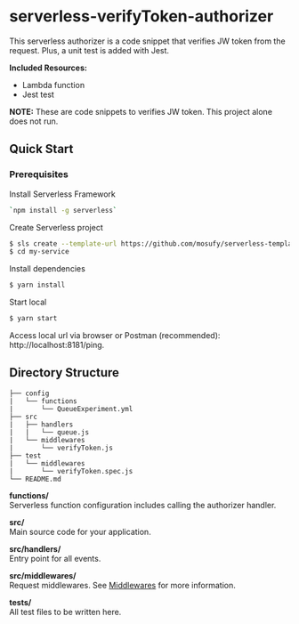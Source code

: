 # serverless-verifyToken-authorizer
This serverless authorizer is a code snippet that verifies JW token from the request. Plus, a unit test is added with Jest.

**Included Resources:**

- Lambda function
- Jest test

**NOTE:** These are code snippets to verifies JW token. This project alone does not run.

## Quick Start

### Prerequisites 

Install Serverless Framework

```bash
`npm install -g serverless`
```

Create Serverless project

```bash
$ sls create --template-url https://github.com/mosufy/serverless-templates/tree/master/api-sqs --path my-service
$ cd my-service
```

Install dependencies

```bash
$ yarn install
```

Start local

```bash
$ yarn start
```

Access local url via browser or Postman (recommended): http://localhost:8181/ping.

## Directory Structure

```
├── config
|   └── functions
|       └── QueueExperiment.yml
├── src
|   ├── handlers
|   |   └── queue.js
|   └── middlewares
|       └── verifyToken.js
├── test
|   └── middlewares
|       └── verifyToken.spec.js
└── README.md
```

**functions/**  
Serverless function configuration includes calling the authorizer handler.

**src/**  
Main source code for your application.

**src/handlers/**  
Entry point for all events.

**src/middlewares/**  
Request middlewares. See [Middlewares](#middlewares) for more information.

**tests/**  
All test files to be written here.
